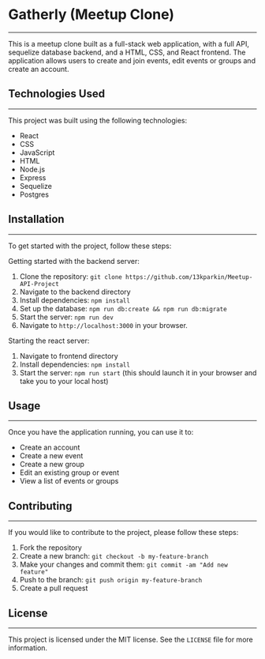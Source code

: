 # Gatherly (Meetup Clone)

---

This is a meetup clone built as a full-stack web application, with a full API, sequelize database backend, and a HTML, CSS, and React frontend. The application allows users to create and join events, edit events or groups and create an account.

## Technologies Used

---

This project was built using the following technologies:

- React
- CSS
- JavaScript
- HTML
- Node.js
- Express
- Sequelize
- Postgres

## Installation

---

To get started with the project, follow these steps:

Getting started with the backend server:

1. Clone the repository: `git clone https://github.com/13kparkin/Meetup-API-Project`
2. Navigate to the backend directory 
3. Install dependencies: `npm install`
4. Set up the database: `npm run db:create && npm run db:migrate`
5. Start the server: `npm run dev`
6. Navigate to `http://localhost:3000` in your browser.

Starting the react server: 

1. Navigate to frontend directory
2. Install dependencies: `npm install`
3. Start the server: `npm run start` (this should launch it in your browser and take you to your local host)


## Usage

---

Once you have the application running, you can use it to:

- Create an account
- Create a new event
- Create a new group
- Edit an existing group or event
- View a list of events or groups

## Contributing

---

If you would like to contribute to the project, please follow these steps:

1. Fork the repository
2. Create a new branch: `git checkout -b my-feature-branch`
3. Make your changes and commit them: `git commit -am "Add new feature"`
4. Push to the branch: `git push origin my-feature-branch`
5. Create a pull request

## License

---

This project is licensed under the MIT license. See the `LICENSE` file for more information.
